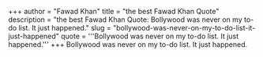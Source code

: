 +++
author = "Fawad Khan"
title = "the best Fawad Khan Quote"
description = "the best Fawad Khan Quote: Bollywood was never on my to-do list. It just happened."
slug = "bollywood-was-never-on-my-to-do-list-it-just-happened"
quote = '''Bollywood was never on my to-do list. It just happened.'''
+++
Bollywood was never on my to-do list. It just happened.
